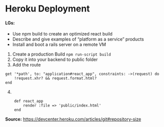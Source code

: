 # Heroku Deployment

#### LGs:
* Use npm build to create an optimized react build
* Describe and give examples of “platform as a service” products
* Install and boot a rails server on a remote VM

1. Create a production Build `npm run-script build`
2. Copy it into your backend to public folder
3. Add the route
```rails
get '*path', to: "application#react_app", constraints: ->(request) do
	!request.xhr? && request.format.html?
end
```

4. 
```rails
    def react_app
        render :file => 'public/index.html'
    end
```


**Source:** https://devcenter.heroku.com/articles/git#repository-size
